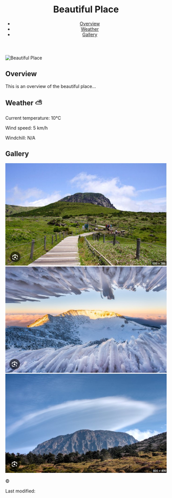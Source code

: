 <!DOCTYPE html>
<html lang="en">
<head>
    <meta charset="UTF-8">
    <meta name="viewport" content="width=device-width, initial-scale=1.0">
    <title>Beautiful Place</title>
    <link rel="stylesheet" href="css/styles.css">
    <script defer src="js/script.js"></script>
</head>
<body>
    <header>
        <h1>Beautiful Place</h1>
        <nav>
            <ul>
                <li><a href="#overview">Overview</a></li>
                <li><a href="#weather">Weather</a></li>
                <li><a href="#gallery">Gallery</a></li>
            </ul>
        </nav>
    </header>
    <main>
        <section id="hero">
            <picture>
                <source srcset="images/hero-large.webp" media="(min-width: 800px)">
                <source srcset="images/hero-medium.webp" media="(min-width: 400px)">
                <img src="images/hero-small.webp" alt="Beautiful Place">
            </picture>
        </section>
        <section id="overview">
            <h2>Overview</h2>
            <p>This is an overview of the beautiful place...</p>
        </section>
        <section id="weather">
            <h2>Weather <span class="weather-icon">⛅</span></h2>
            <p>Current temperature: <span id="temperature">10°C</span></p>
            <p>Wind speed: <span id="wind-speed">5 km/h</span></p>
            <p>Windchill: <span id="windchill">N/A</span></p>
        </section>
        <section id="gallery">
            <h2>Gallery</h2>
            <div class="gallery-images">
                <img src="images/gallery1.jpg" alt="Gallery Image 1">
                <img src="images/gallery2.jpg" alt="Gallery Image 2">
                <img src="images/gallery3.jpg" alt="Gallery Image 3">
            </div>
        </section>
    </main>
    <footer>
        <p>&copy; <span id="current-year"></span></p>
        <p>Last modified: <span id="last-modified"></span></p>
    </footer>
</body>
</html>
